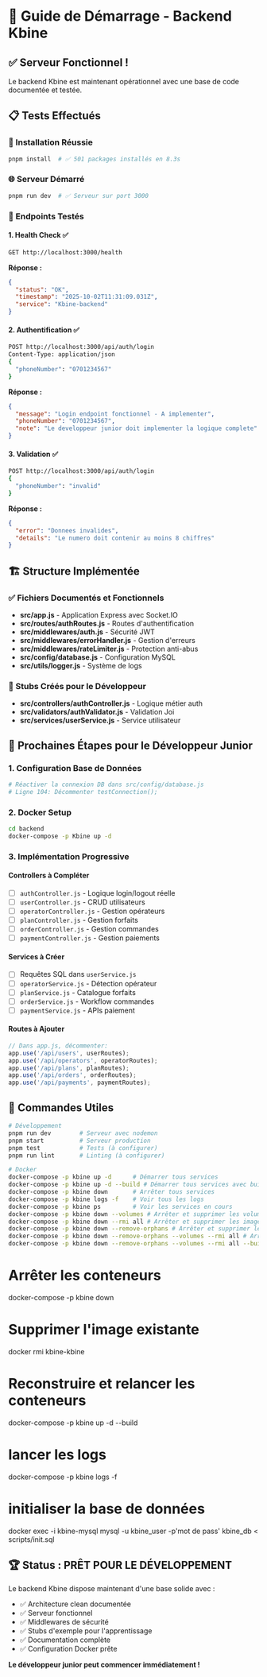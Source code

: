 # 🚀 Guide de Démarrage - Backend Kbine

## ✅ Serveur Fonctionnel !

Le backend Kbine est maintenant opérationnel avec une base de code documentée et testée.

## 📋 Tests Effectués

### 🔧 Installation Réussie
```bash
pnpm install  # ✅ 501 packages installés en 8.3s
```

### 🌐 Serveur Démarré
```bash
pnpm run dev  # ✅ Serveur sur port 3000
```

### 🧪 Endpoints Testés

#### 1. Health Check ✅
```bash
GET http://localhost:3000/health
```
**Réponse :**
```json
{
  "status": "OK",
  "timestamp": "2025-10-02T11:31:09.031Z",
  "service": "Kbine-backend"
}
```

#### 2. Authentification ✅
```bash
POST http://localhost:3000/api/auth/login
Content-Type: application/json
{
  "phoneNumber": "0701234567"
}
```
**Réponse :**
```json
{
  "message": "Login endpoint fonctionnel - A implementer",
  "phoneNumber": "0701234567",
  "note": "Le developpeur junior doit implementer la logique complete"
}
```

#### 3. Validation ✅
```bash
POST http://localhost:3000/api/auth/login
{
  "phoneNumber": "invalid"
}
```
**Réponse :**
```json
{
  "error": "Donnees invalides",
  "details": "Le numero doit contenir au moins 8 chiffres"
}
```

## 🏗️ Structure Implémentée

### ✅ Fichiers Documentés et Fonctionnels
- **src/app.js** - Application Express avec Socket.IO
- **src/routes/authRoutes.js** - Routes d'authentification
- **src/middlewares/auth.js** - Sécurité JWT
- **src/middlewares/errorHandler.js** - Gestion d'erreurs
- **src/middlewares/rateLimiter.js** - Protection anti-abus
- **src/config/database.js** - Configuration MySQL
- **src/utils/logger.js** - Système de logs

### 🔄 Stubs Créés pour le Développeur
- **src/controllers/authController.js** - Logique métier auth
- **src/validators/authValidator.js** - Validation Joi
- **src/services/userService.js** - Service utilisateur

## 🎯 Prochaines Étapes pour le Développeur Junior

### 1. Configuration Base de Données
```bash
# Réactiver la connexion DB dans src/config/database.js
# Ligne 104: Décommenter testConnection();
```

### 2. Docker Setup
```bash
cd backend
docker-compose -p Kbine up -d
```

### 3. Implémentation Progressive

#### Controllers à Compléter
- [ ] `authController.js` - Logique login/logout réelle
- [ ] `userController.js` - CRUD utilisateurs
- [ ] `operatorController.js` - Gestion opérateurs
- [ ] `planController.js` - Gestion forfaits
- [ ] `orderController.js` - Gestion commandes
- [ ] `paymentController.js` - Gestion paiements

#### Services à Créer
- [ ] Requêtes SQL dans `userService.js`
- [ ] `operatorService.js` - Détection opérateur
- [ ] `planService.js` - Catalogue forfaits
- [ ] `orderService.js` - Workflow commandes
- [ ] `paymentService.js` - APIs paiement

#### Routes à Ajouter
```javascript
// Dans app.js, décommenter:
app.use('/api/users', userRoutes);
app.use('/api/operators', operatorRoutes);
app.use('/api/plans', planRoutes);
app.use('/api/orders', orderRoutes);
app.use('/api/payments', paymentRoutes);
```

## 🔧 Commandes Utiles

```bash
# Développement
pnpm run dev        # Serveur avec nodemon
pnpm start          # Serveur production
pnpm test           # Tests (à configurer)
pnpm run lint       # Linting (à configurer)

# Docker
docker-compose -p kbine up -d      # Démarrer tous services
docker-compose -p kbine up -d --build # Démarrer tous services avec build
docker-compose -p kbine down       # Arrêter tous services
docker-compose -p kbine logs -f    # Voir tous les logs
docker-compose -p kbine ps         # Voir les services en cours
docker-compose -p kbine down --volumes # Arrêter et supprimer les volumes
docker-compose -p kbine down --rmi all # Arrêter et supprimer les images
docker-compose -p kbine down --remove-orphans # Arrêter et supprimer les orphelins
docker-compose -p kbine down --remove-orphans --volumes --rmi all # Arrêter et supprimer tous
docker-compose -p kbine down --remove-orphans --volumes --rmi all --build # Arrêter et supprimer tous avec build
```

# Arrêter les conteneurs
docker-compose -p kbine down

# Supprimer l'image existante
docker rmi kbine-kbine

# Reconstruire et relancer les conteneurs
docker-compose -p kbine up -d --build

# lancer les logs
docker-compose -p kbine logs -f

# initialiser la base de données
docker exec -i kbine-mysql mysql -u kbine_user -p'mot de pass' kbine_db < scripts/init.sql

## 🏆 Status : PRÊT POUR LE DÉVELOPPEMENT

Le backend Kbine dispose maintenant d'une base solide avec :
- ✅ Architecture clean documentée
- ✅ Serveur fonctionnel
- ✅ Middlewares de sécurité
- ✅ Stubs d'exemple pour l'apprentissage
- ✅ Documentation complète
- ✅ Configuration Docker prête

**Le développeur junior peut commencer immédiatement !**